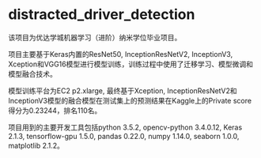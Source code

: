 # distracted_driver_detection
该项目为优达学城机器学习（进阶）纳米学位毕业项目。

项目主要基于Keras内置的ResNet50, InceptionResNetV2, InceptionV3, Xception和VGG16模型进行模型训练，训练过程中使用了迁移学习、模型微调和模型融合技术。

模型训练平台为EC2 p2.xlarge, 最终基于Xception, InceptionResNetV2和InceptionV3模型的融合模型在测试集上的预测结果在Kaggle上的Private score得分为0.23244，排名110名。

项目用到的主要开发工具包括python 3.5.2, opencv-python 3.4.0.12, Keras 2.1.3, tensorflow-gpu 1.5.0, pandas 0.22.0, numpy 1.14.0, seaborn 1.0.0, matplotlib 2.1.2。
